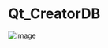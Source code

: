 # Qt_CreatorDB
![image](https://user-images.githubusercontent.com/55054000/123649350-5b7fd200-d832-11eb-9b60-c0b4caabf54e.png)
